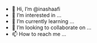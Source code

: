 - 👋 Hi, I’m @inashaafi
- 👀 I’m interested in ...
- 🌱 I’m currently learning ...
- 💞️ I’m looking to collaborate on ...
- 📫 How to reach me ...

<!---
inashaafi/inashaafi is a ✨ special ✨ repository because its `README.md` (this file) appears on your GitHub profile.
You can click the Preview link to take a look at your changes.
--->
